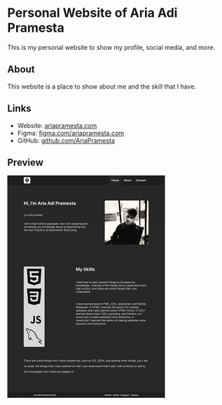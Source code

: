 # Personal Website of Aria Adi Pramesta

This is my personal website to show my profile, social media, and more.

## About

This website is a place to show about me and the skill that I have.

## Links

- Website: [ariapramesta.com](https://ariapramesta.com)
- Figma: [figma.com/ariapramesta.com](https://www.figma.com/file/95PQ4nDUM2Lge194cQjjXQ/ariapramesta.com?type=design&node-id=0%3A1&mode=design&t=Hzhq9z4QV6BhW3RV-1)
- GitHub: [github.com/AriaPramesta](https://github.com/AriaPramesta)

## Preview

![preview home](/preview/home.jpg)

